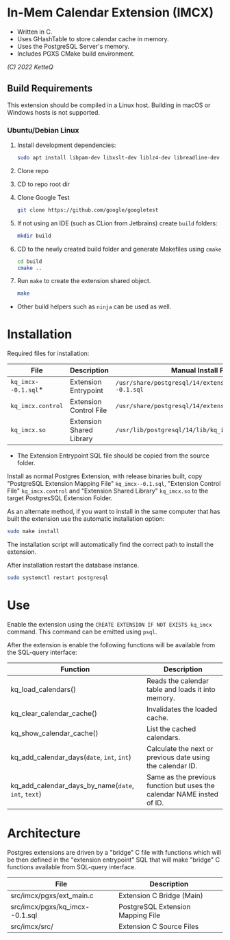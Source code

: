 # In-Mem Calendar Extension (IMCX)

- Written in C.
- Uses GHashTable to store calendar cache in memory.
- Uses the PostgreSQL Server's memory.
- Includes PGXS CMake build environment.

*(C) 2022 KetteQ*

## Build Requirements

This extension should be compiled in a Linux host. Building in macOS or Windows
hosts is not supported.

### Ubuntu/Debian Linux

1. Install development dependencies:

    ```bash
    sudo apt install libpam-dev libxslt-dev liblz4-dev libreadline-dev libkrb5-dev
    ```

2. Clone repo
3. CD to repo root dir
4. Clone Google Test

    ```bash
    git clone https://github.com/google/googletest 
    ```
5. If not using an IDE (such as CLion from Jetbrains) create `build` folders:

    ```bash
    mkdir build 
    ```
6. CD to the newly created build folder and generate Makefiles using `cmake`
    
    ```bash
    cd build
    cmake .. 
    ```
7. Run `make` to create the extension shared object.

    ```bash
    make 
    ```
   
* Other build helpers such as `ninja` can be used as well.

# Installation

Required files for installation:

| File                | Description              | Manual Install Path                                   |
|---------------------|--------------------------|-------------------------------------------------------|
| `kq_imcx--0.1.sql`* | Extension Entrypoint     | `/usr/share/postgresql/14/extension/kq_imcx--0.1.sql` |
| `kq_imcx.control`   | Extension Control File   | `/usr/share/postgresql/14/extension/kq_imcx.control`  |
| `kq_imcx.so`        | Extension Shared Library | `/usr/lib/postgresql/14/lib/kq_imcx.so`               |

* The Extension Entrypoint SQL file should be copied from the source folder.

Install as normal Postgres Extension, with release binaries built, copy
"PostgreSQL Extension Mapping File" `kq_imcx--0.1.sql`, 
"Extension Control File" `kq_imcx.control` and "Extension Shared Library" 
`kq_imcx.so` to the target PostgresSQL Extension Folder.

As an alternate method, if you want to install in the same computer that
has built the extension use the automatic installation option:

```bash
sudo make install
```

The installation script will automatically find the correct path to install the
extension.

After installation restart the database instance.

```bash
sudo systemctl restart postgresql
```

# Use

Enable the extension using the `CREATE EXTENSION IF NOT EXISTS kq_imcx` command. This command can
be emitted using `psql`.

After the extension is enable the following functions will be available
from the SQL-query interface:

| Function                                            | Description                                                            |
|-----------------------------------------------------|------------------------------------------------------------------------|
| kq_load_calendars()                                 | Reads the calendar table and loads it into memory.                     |
| kq_clear_calendar_cache()                           | Invalidates the loaded cache.                                          |
| kq_show_calendar_cache()                            | List the cached calendars.                                             |   
| kq_add_calendar_days(`date`, `int`, `int`)          | Calculate the next or previous date using the calendar ID.             |
| kq_add_calendar_days_by_name(`date`, `int`, `text`) | Same as the previous function but uses the calendar NAME insted of ID. |


# Architecture

Postgres extensions are driven by a "bridge" C file with functions which
will be then defined in the "extension entrypoint" SQL that will make 
"bridge" C functions available from SQL-query interface.

| File                           | Description                       |
|--------------------------------|-----------------------------------|
| src/imcx/pgxs/ext_main.c       | Extension C Bridge (Main)         |
| src/imcx/pgxs/kq_imcx--0.1.sql | PostgreSQL Extension Mapping File |
| src/imcx/src/                  | Extension C Source Files          |

